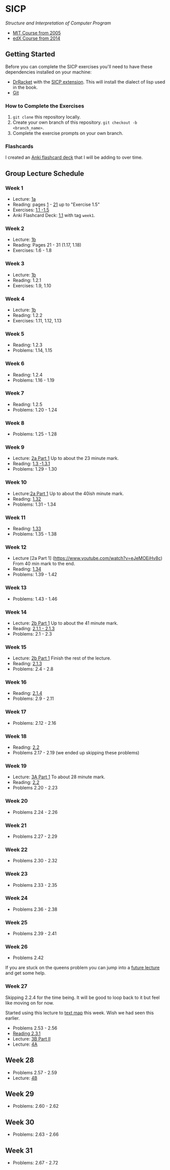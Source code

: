 # SICP
*Structure and Interpretation of Computer Program*

* [MIT Course from 2005](https://ocw.mit.edu/courses/electrical-engineering-and-computer-science/6-001-structure-and-interpretation-of-computer-programs-spring-2005/)
* [edX Course from 2014](https://edge.edx.org/courses/uc-berkeley/cs61as-1x/SICP/about)

## Getting Started

Before you can complete the SICP exercises you'll need to have these dependencies installed on your machine:

* [DrRacket](https://racket-lang.org/) with the [SICP extension](https://docs.racket-lang.org/sicp-manual/Installation.html). This will install the dialect of lisp used in the book.
* [Git](https://git-scm.com/)

### How to Complete the Exercises

1. `git clone` this repository locally.
2. Create your own branch of this repository. `git checkout -b <branch_name>`.
3. Complete the exercise prompts on your own branch.

### Flashcards

I created an [Anki flashcard deck](https://ankiweb.net/shared/info/1088398983) that I will be adding to over time.

## Group Lecture Schedule

### Week 1

* Lecture: [1a](youtube.com/watch?time_continue=1688&v=2Op3QLzMgSY)
* Reading: pages [1](https://mitpress.mit.edu/sites/default/files/sicp/full-text/book/book.html) - [21](https://mitpress.mit.edu/sites/default/files/sicp/full-text/book/book-Z-H-10.html#%_sec_1.1.6) up to "Exercise 1.5"
* Exercises: [1.1 -1.5](https://mitpress.mit.edu/sites/default/files/sicp/full-text/book/book-Z-H-4.html#%_toc_%_sec_1.1.6)
* Anki Flashcard Deck: [1.1](https://ankiweb.net/shared/info/1088398983) with tag `week1`.

### Week 2

* Lecture: [1b](https://www.youtube.com/watch?v=dlbMuv-jix8)
* Reading: Pages 21 - 31 (1.17, 1.18)
* Exercises: 1.6 - 1.8

### Week 3

* Lecture: [1b](https://www.youtube.com/watch?v=dlbMuv-jix8)
* Reading: 1.2.1
* Exercises: 1.9, 1.10


### Week 4

* Lecture: [1b](https://www.youtube.com/watch?v=dlbMuv-jix8)
* Reading: 1.2.2
* Exercises: 1.11, 1.12, 1.13

### Week 5

* Reading: 1.2.3
* Problems: 1.14, 1.15

### Week 6

* Reading: 1.2.4
* Problems: 1.16 - 1.19

### Week 7

* Reading: 1.2.5
* Problems: 1.20 - 1.24

### Week 8

* Problems: 1.25 - 1.28

### Week 9

* Lecture: [2a Part 1](https://www.youtube.com/watch?v=eJeMOEiHv8c) Up to about the 23 minute mark.
* Reading: [1.3 -1.3.1](http://sarabander.github.io/sicp/html/1_002e3.xhtml#g_t1_002e3)
* Problems: 1.29 - 1.30


### Week 10

* Lecture:[2a Part 1](https://www.youtube.com/watch?v=eJeMOEiHv8c) Up to about the 40ish minute mark.
* Reading: [1.32](http://sarabander.github.io/sicp/html/1_002e3.xhtml#g_t1_002e3_002e2)
* Problems: 1.31 - 1.34


### Week 11

* Reading: [1.33](https://mitpress.mit.edu/sites/default/files/sicp/full-text/book/book-Z-H-4.html#%_toc_%_sec_1.3.3)
* Problems: 1.35 - 1.38

### Week 12
* Lecture [2a Part 1] (https://www.youtube.com/watch?v=eJeMOEiHv8c) From 40 min mark to the end.
* Reading: [1.34](http://sarabander.github.io/sicp/html/1_002e3.xhtml#g_t1_002e3_002e4)
* Problems: 1.39 - 1.42

### Week 13
* Problems: 1.43 - 1.46


### Week 14
* Lecture: [2b Part 1](https://www.youtube.com/watch?v=ymsbTVLbyN4) Up to about the 41 minute mark.
* Reading: [2.1.1 - 2.1.3](https://mitpress.mit.edu/sites/default/files/sicp/full-text/book/book-Z-H-4.html#%_toc_%_sec_2.1)
* Problems: 2.1 - 2.3

### Week 15
* Lecture: [2b Part 1](https://www.youtube.com/watch?v=ymsbTVLbyN4) Finish the rest of the lecture.
* Reading: [2.1.3](http://sarabander.github.io/sicp/html/2_002e1.xhtml#g_t2_002e1_002e4)
* Problems: 2.4 - 2.8

### Week 16
* Reading: [2.1.4](http://sarabander.github.io/sicp/html/2_002e1.xhtml#g_t2_002e1_002e4)
* Problems: 2.9 - 2.11

### Week 17
* Problems: 2.12 - 2.16

### Week 18
* Reading: [2.2](https://mitpress.mit.edu/sites/default/files/sicp/full-text/book/book-Z-H-15.html#%_sec_2.2)
* Problems 2.17 - 2.19 (we ended up skipping these problems)

### Week 19
* Lecture: [3A Part 1](https://www.youtube.com/watch?v=2QgZVYI3tDs) To about 28 minute mark.
* Reading: [2.2](https://mitpress.mit.edu/sites/default/files/sicp/full-text/book/book-Z-H-15.html#%_sec_2.2)
* Problems 2.20 - 2.23

### Week 20
* Problems 2.24 - 2.26

### Week 21
* Problems 2.27 - 2.29

### Week 22
* Problems 2.30 - 2.32

### Week 23
* Problems 2.33 - 2.35

### Week 24
* Problems 2.36 - 2.38

### Week 25
* Problems 2.39 - 2.41

### Week 26
* Problems 2.42

If you are stuck on the queens problem you can jump into a [future lecture](https://www.youtube.com/watch?v=skd-nyVyzBQ) and get some help.

### Week 27
Skipping 2.2.4 for the time being. It will be good to loop back to it but feel like moving on for now.

Started using this lecture to [text map](http://community.schemewiki.org/?sicp-text-to-video-map) this week. Wish we had seen this earlier.
* Problems 2.53 - 2.56
* [Reading 2.3.1](https://mitpress.mit.edu/sites/default/files/sicp/full-text/book/book-Z-H-4.html#%_toc_%_sec_2.3)
* Lecture: [3B Part II](https://www.youtube.com/watch?v=X21cKVtGvYk)
* Lecture: [4A](https://www.youtube.com/watch?v=amf5lTZ0UTc)

## Week 28
* Problems 2.57 - 2.59
* Lecture: [4B](https://www.youtube.com/watch?v=X21cKVtGvYk)

## Week 29
* Problems: 2.60 - 2.62

## Week 30
* Problems: 2.63 - 2.66

## Week 31
* Problems: 2.67 - 2.72
